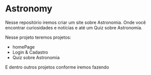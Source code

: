 # Astronomy
Nesse repositório iremos criar um site sobre Astronomia. Onde você encontrar curiosidades e notícias e até um Quiz sobre Astronomia. 

Nesse projeto teremos projetos:

- homePage
- Login & Cadastro
- Quiz sobre Astronomia 

E dentro outros projetos conforme iremos fazendo 


